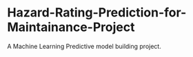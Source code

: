 # Hazard-Rating-Prediction-for-Maintainance-Project
A Machine Learning Predictive model building project. 
